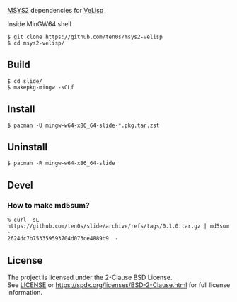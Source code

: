 [MSYS2](https://www.msys2.org/) dependencies for
[VeLisp](https://github.com/ten0s/velisp)

Inside MinGW64 shell

```
$ git clone https://github.com/ten0s/msys2-velisp
$ cd msys2-velisp/
```

## Build

```
$ cd slide/
$ makepkg-mingw -sCLf
```

## Install

```
$ pacman -U mingw-w64-x86_64-slide-*.pkg.tar.zst
```


## Uninstall

```
$ pacman -R mingw-w64-x86_64-slide
```

## Devel

### How to make md5sum?

```
% curl -sL https://github.com/ten0s/slide/archive/refs/tags/0.1.0.tar.gz | md5sum -
2624dc7b753359593704d073ce4889b9  -
```

## License

The project is licensed under the 2-Clause BSD License.<br>
See [LICENSE](LICENSE) or
https://spdx.org/licenses/BSD-2-Clause.html
for full license information.

